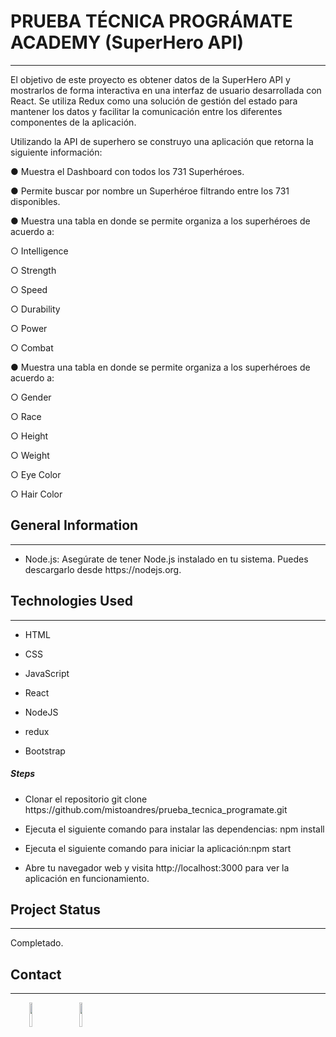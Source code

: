 <h1>PRUEBA TÉCNICA PROGRÁMATE ACADEMY (SuperHero API)</h1>
<hr><p>El objetivo de este proyecto es obtener datos de la SuperHero API y mostrarlos de forma interactiva en una interfaz de usuario desarrollada con React. Se utiliza Redux como una solución de gestión del estado para mantener los datos y facilitar la comunicación entre los diferentes componentes de la aplicación.</p>
<p>Utilizando la API de superhero se construyo una aplicación que retorna la siguiente información:</p>
<p>● Muestra el Dashboard con todos los 731 Superhéroes.</p>
<p>● Permite buscar por nombre un Superhéroe filtrando entre los 731 disponibles.</p>
<p>● Muestra una tabla en donde se permite organiza a los superhéroes de acuerdo a:</p>
<p>○ Intelligence</p>
<p>○ Strength</p>
<p>○ Speed</p>
<p>○ Durability</p>
<p>○ Power</p>
<p>○ Combat</p>
<p>● Muestra una tabla en donde se permite organiza a los superhéroes de acuerdo a:</p>
<p>○ Gender</p>
<p>○ Race</p>
<p>○ Height</p>
<p>○ Weight</p>
<p>○ Eye Color</p>
<p>○ Hair Color</p><h2>General Information</h2>
<hr><ul>
<li>Node.js: Asegúrate de tener Node.js instalado en tu sistema. Puedes descargarlo desde https://nodejs.org.</li>
</ul><h2>Technologies Used</h2>
<hr><ul>
<li>HTML</li>
</ul><ul>
<li>CSS</li>
</ul><ul>
<li>JavaScript</li>
</ul><ul>
<li>React</li>
</ul><ul>
<li>NodeJS</li>
</ul><ul>
<li>redux</li>
</ul><ul>
<li>Bootstrap</li>
</ul><h5>Steps</h5><ul>
<li>Clonar el repositorio  git clone https://github.com/mistoandres/prueba_tecnica_programate.git</li>
</ul><ul>
<li>Ejecuta el siguiente comando para instalar las dependencias: npm install</li>
</ul><ul>
<li>Ejecuta el siguiente comando para iniciar la aplicación:npm start</li>
</ul><ul>
<li>Abre tu navegador web y visita http://localhost:3000 para ver la aplicación en funcionamiento.</li>
</ul><h2>Project Status</h2>
<hr><p>Completado.</p><h2>Contact</h2>
<hr><p><span style="margin-right: 30px;"></span><a href="https://www.linkedin.com/in/andr%C3%A9s-rodr%C3%ADguez-a8a219209/"><img target="_blank" src="https://cdn.jsdelivr.net/gh/devicons/devicon/icons/linkedin/linkedin-original.svg" style="width: 10%;"></a><span style="margin-right: 30px;"></span><a href="https://github.com/mistoandres/"><img target="_blank" src="https://cdn.jsdelivr.net/gh/devicons/devicon/icons/github/github-original.svg" style="width: 10%;"></a></p>

